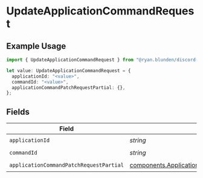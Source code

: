 # UpdateApplicationCommandRequest

## Example Usage

```typescript
import { UpdateApplicationCommandRequest } from "@ryan.blunden/discord-sdk/models/operations";

let value: UpdateApplicationCommandRequest = {
  applicationId: "<value>",
  commandId: "<value>",
  applicationCommandPatchRequestPartial: {},
};
```

## Fields

| Field                                                                                                                | Type                                                                                                                 | Required                                                                                                             | Description                                                                                                          |
| -------------------------------------------------------------------------------------------------------------------- | -------------------------------------------------------------------------------------------------------------------- | -------------------------------------------------------------------------------------------------------------------- | -------------------------------------------------------------------------------------------------------------------- |
| `applicationId`                                                                                                      | *string*                                                                                                             | :heavy_check_mark:                                                                                                   | N/A                                                                                                                  |
| `commandId`                                                                                                          | *string*                                                                                                             | :heavy_check_mark:                                                                                                   | N/A                                                                                                                  |
| `applicationCommandPatchRequestPartial`                                                                              | [components.ApplicationCommandPatchRequestPartial](../../models/components/applicationcommandpatchrequestpartial.md) | :heavy_check_mark:                                                                                                   | N/A                                                                                                                  |